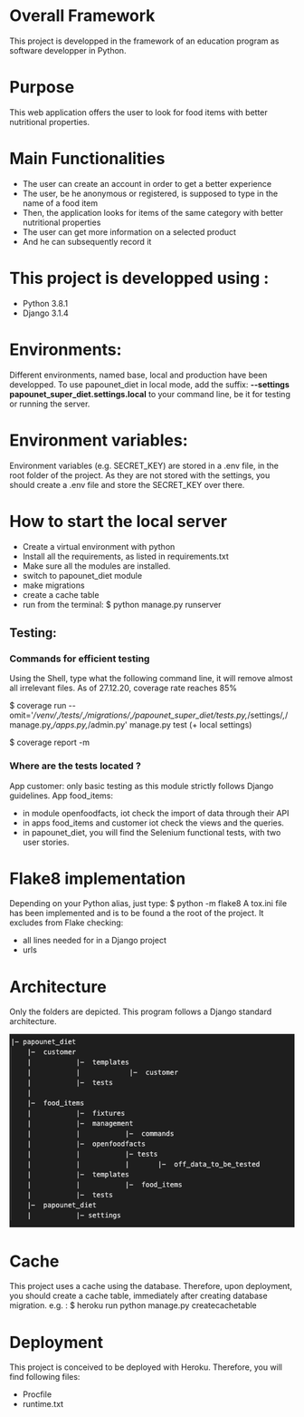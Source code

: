 # Overall Framework
This project is developped in the framework of an education program as software developper in Python.

# Purpose
This web application offers the user to look for food items with better nutritional properties.

# Main Functionalities
- The user can create an account in order to get a better experience
- The user, be he anonymous or registered, is supposed to type in the name of a food item
- Then, the application looks for items of the same category with better nutritional properties
- The user can get more information on a selected product
- And he can subsequently record it

# This project is developped using :
- Python 3.8.1 
- Django 3.1.4

# Environments:
Different environments, named base, local and production have been developped.
To use papounet_diet in local mode, add the suffix:
**--settings papounet_super_diet.settings.local**
to your command line, be it for testing or running the server.

# Environment variables:
Environment variables (e.g. SECRET_KEY) are stored in a .env file, in the root folder of the project.
As they are not stored with the settings, you should create a .env file and store the SECRET_KEY over there.

# How to start the local server
- Create a virtual environment with python
- Install all the requirements, as listed in requirements.txt
- Make sure all the modules are installed.
- switch to papounet_diet module
- make migrations
- create a cache table
- run from the terminal: $ python manage.py runserver

## Testing:
### Commands for efficient testing
Using the Shell, type what the following command line, it will remove almost all irrelevant files.
As of 27.12.20, coverage rate reaches 85%

$ coverage run --omit='*/venv/*,*/tests/*,*/migrations/*,*/papounet_super_diet/tests.py,*/settings/*,*/manage.py,*/apps.py,*/admin.py'  manage.py test (+ local settings)

$ coverage report -m

### Where are the tests located ?
App customer: only basic testing as this module strictly follows Django guidelines.
App food_items:
- in module openfoodfacts, iot check the import of data through their API
- in apps food_items and customer iot check the views and the queries.
- in papounet_diet, you will find the Selenium functional tests, with two user stories.

# Flake8 implementation
Depending on your Python alias, just type:
$ python -m flake8
A tox.ini file has been implemented and is to be found a the root of the project.
It excludes from Flake checking:
- all lines needed for in a Django project
- urls

# Architecture
Only the folders are depicted.
This program follows a Django standard architecture.

![Project Structure](support_documentation/architecture.png)

# Cache
This project uses a cache using the database.
Therefore, upon deployment, you should create a cache table, immediately after creating database migration.
e.g. : $ heroku run python manage.py createcachetable

# Deployment
This project is conceived to be deployed with Heroku.
Therefore, you will find following files:
- Procfile
- runtime.txt




